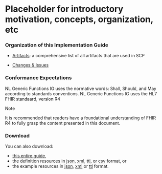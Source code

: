 # Placeholder for introductory motivation, concepts, organization, etc
<!-- # Motivation for NL Generic Functions IG. -->
<!-- Rising healthcare costs are unsustainable in the long term. By making healthcare more efficient, we can ensure the sustainability of healthcare systems, safeguarding access to care for future generations. In The Netherlands, many patients visit multiple practitioners during their treatment, at different organizations. Continuous care coordination and/or collaboration comes with high costs. Currently, these practitioners either handover the patient to a different care-provider or practitioners use the same IT-system for collaboration. Both methods have severe disadvantages. 

Using the Dutch handover-process, it requires the initiating party to write a hand-over-letter, collect and send data. The 'receiving' party has to read this letter and decide what to do with the data; either reconciliate (copy) the data in their own system or discard the data. The receiving party is often required to send back a 'discharge' letter after treatment. The process of handovers involves a significant amount of administrative work. When two practitioners would like to collaborate (back and forth) using this handover-process, the administrative burden increases because data might be duplicated at every handover. When more than two parties are involved in a collaboration, the handover-process is even more challenging to coordinate care and relevant/up-to-date data.
When practitioners of different organizations use the same IT-system, collaboration is often a lot easier. These systems (e.g. a regio-wide implemented EHR or a care network/collaboration platform) usually provides members of the careteam functionality to share medical records, to communicate and to coordinate/plan care activities for a patient. The downside of these systems is that every participant of the careteam has to use that same system. In The Netherlands, many care organizations participate in multiple organization-associations. Implementing an IT-system in a group of care-organizations can be challenging and often results in a lock-in with that vendor. In some organizations, different systems have been implemented for multiple organization-affiliations. This already leads to multiple care-network-platforms that a practitioner has to use, in addition to the EHR. Switching between different applications decreases productivity and practitioner-satisfaction. Using multiple (collaboration) systems also create new silo's of disconnected medical data for a patient.

Shared Care Planning (SCP) provides the structures and transactions for care planning, collaboration between practitioners by cross-organizational ordering processes, data localization and authorization of members involved in the careteam of a patient. Improved collaboration between different types of care providers (e.g. GP, homecare or hospitals) should improve efficiency in hybrid or network-care settings. It should lower the administrative burden for practitioners without having to switch to auxillary collaboration-systems. For practitioners and patients, Shared Care Planning provides an overview of related activities and participants in a care plan and care team. Shared Care Planning lowers the barriers that may exists between care organisations. Cross-organization referrals, communication or data access should be as simple and ubiquitous as a practitioner would do within a single care organization. -->

<!-- ### Concepts -->
<!-- In order to create a standard for cross-organizational workflow and data access, we'll set some guiding principles:
- Data at the source system remains the single-point-of-truth. Data may be copied from one to the other organization, but these copies are just to reduce operational dependencies (i.e. cache). An update should be always be applied on the original instance.
- Shared Care Planning builds on international standards HL7 FHIR and IHE profiles. It is basically a selection (not an extension) of existing specifications which are used/combined to create a guide for cross-organizational workflow and data access.
- Care providers should not need a central facility/platform to use Shared Care Planning. For various reasons (privacy, security, commercial, high availability) you could argue that you don't want to be dependant on a single service or vendor. Shared Care Planning should support such a federated IT landscape. 

The 'care network' within Shared Care Planning is formed by a FHIR **CarePlan** that references FHIR **Tasks** and vice versa. New participants or, e.g., the FHIR endpoint of a participant can be found by using a **care services** directory. Participants of a CarePlan or Tasks are always **notified** of updates. For privacy *and security* reasons, the Patient can be asked to approve certain changes in Tasks or CarePlans.

#### CarePlan
SCP builds upon the IHE 'Dynamic Care Planning' profile ([IHE-DCP](https://wiki.ihe.net/index.php/Dynamic_Care_Planning_(DCP))). A Shared Care Planning-CarePlan (SCP-CarePlan) contains the activities (Tasks) that were used for requests/referrals in the context of one or more related conditions and/or goals. The participants of these requests are consolidated as the 'care network' of the patient. A SCP-CarePlan participant can active or inactive, depending on the state of the requests/referrals. Active participants in the SCP-CarePlan should be able to access relevant data at all other participants.
This implementation guide does not assume a SCP-CarePlan to be the one and only CarePlan for a patient; every care provider may have a seperate detailed CarePlan or EpisodeOfCare. 
Whenever a SCP-CarePlan is created or updated, all stakeholders are notified.

#### Workflow
Activities in the CarePlan are represented by FHIR Tasks. These Tasks are communicated between a requester and a performer using the [FHIR Workflow Management Communication patterns](https://hl7.org/fhir/R4/workflow-management.html). 

The main premise of SCP is that all Tasks should refer to the same CarePlan, as long as they are related to one or more associated conditions or goals. The requesters and performers of all Tasks are consolidated as the CarePlan participants or a 'care network' of that patient. A performer shall be added as a careplan participant as soon as it accepts a SCP-Task with the intent to order (accepting 'proposal-Tasks' does not lead to CarePlan-membership). The patient should be informed (using the notification framework) or should actively approve this change (using the workflow framework). Being a participant in a CarePlan may be used for data localization and autorization (to read healthcare data from other careplan participants or to invite new participants). Whenever a SCP-Task is created or updated, all Task stakeholders are notified.

#### Care Services
In order to address a (potential) performer, a directory of care services and technical endpoints is required. [IHE mobile Care Service Discovery](https://profiles.ihe.net/ITI/mCSD/ImplementationGuide/ihe.iti.mcsd|3.9.0) specifies such a directory: 
- FHIR Organizations specify care providers and departments within that care provider. 
- FHIR HealthcareServices and/or FHIR PractitionerRole may be used to specify which services are offered by an organization.
- FHIR Locations specify the physical location where a HealthcareService, PractitionerRole or Organization offers services 
- FHIR Endpoints specify the technical location (url) for communication or data exchange.

When a practitioner is creating a Task, it will query the care services directory for the service-type that is requested, possibily within some geographical boundaries (using Location). Once a HealthcareService, PractitionerRole or Organization is selected, a system should lookup the appropriate endpoint/url to send a Task or notification.

SCP does not specify the geographical area of a care service directory. It could cover a small region or multiple countries. A broad scope could improve collaboration between practitioners for patients that are temporarily living abroad, near country borders, suffer from a rare disease or require highly specialized care.

#### Notifications
The [FHIR Workflow Mangement Communication patterns](https://hl7.org/fhir/R4/workflow-management.html) specify that a Task could either 'live' at the requester, performer or a broker (pattern [F](https://hl7.org/fhir/R4/workflow-management.html#optionf), [G](https://hl7.org/fhir/R4/workflow-management.html#optiong) or [H](https://hl7.org/fhir/R4/workflow-management.html#optionh)). For some steps in these workflow patterns, a notification mechanism is needed (SCP does not use 'polling'; we'll come back to this later). SCP uses the [Topic-based, out-of-band/server managed subscription framework from the FHIR R6 specifications](https://build.fhir.org/subscriptions.html). In order to implement this in FHIR version R4, the [Subscriptions R5 Backport for R4](https://hl7.org/fhir/uv/subscriptions-backport/) is used. This subscription framework provides a way to create very reliable organization-to-organization communication using ordinary http-requests. This server-managed-subscription-framework does not require up-front registration of clients or subscriptions making it very flexible to create and assign a Task to a HealthcareService, PractitionerRole or Organization. -->

### Organization of this Implementation Guide

<!-- - [CarePlan](./careplan.html)
    - [Updating CarePlan and CareTeam](./careplan.html#updates)
    - [Getting data from CarePlan participants](./careplan.html#data-localization)
    - [Authorizing CarePlan participants](./careplan.html#authorization)
- [Tasks](./task.html)
    - [Basic Request workflow](./task.html#basic-request-workflow)
    - [Request workflow with additional response workflow](./task.html#request-response-workflow)
- [Care Services](./care-services.html)
- [Notifications](./notification.html)
- [Authorization](./authorization.html)

- Use Cases/Examples

    - [Enroll patient in home monitoring](./usecase-enrollment.html)
    - [Get data for home care](./usecase-view-all-data.html)
    - [Referral/Nursing handoff](./usecase-nursing-handoff.html) -->

- [Artifacts](./artifacts.html): a comprehensive list of all artifacts that are used in SCP 

- [Changes & Issues](history.html)


<!-- ### Glossary
- Personally Identifiable Information (PII) 
- Protected Health Information (PHI)
- FHIR
- HL7
- IHE -->


### Conformance Expectations

NL Generic Functions IG uses the normative words: Shall, Should, and May according to standards conventions. 
NL Generic Functions IG uses the HL7 FHIR standaard, version R4

> [!NOTE]
> It is recommended that readers have a foundational understanding of FHIR R4 to fully grasp the content presented in this document. 



<!-- add other conventions -->

### Download 

You can also download:

* [this entire guide](full-ig.zip),
* the definition resources in [json](definitions.json.zip), [xml](definitions.xml.zip), [ttl](definitions.ttl.zip), or [csv](csvs.zip) format, or
* the example resources in [json](examples.json.zip), [xml](examples.xml.zip) or [ttl](examples.ttl.zip) format.
